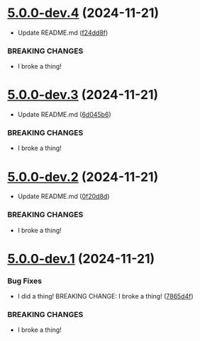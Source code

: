 # [5.0.0-dev.4](https://github.com/steel101/revanced-patches/compare/v5.0.0-dev.3...v5.0.0-dev.4) (2024-11-21)


* Update README.md ([f24dd8f](https://github.com/steel101/revanced-patches/commit/f24dd8fc41d2c94b8b3eb28cf8717045c3a3d474))


### BREAKING CHANGES

* I broke a thing!

# [5.0.0-dev.3](https://github.com/steel101/revanced-patches/compare/v5.0.0-dev.2...v5.0.0-dev.3) (2024-11-21)


* Update README.md ([6d045b6](https://github.com/steel101/revanced-patches/commit/6d045b644d7d0f7352faf73d633b9404c3d3c313))


### BREAKING CHANGES

* I broke a thing!

# [5.0.0-dev.2](https://github.com/steel101/revanced-patches/compare/v5.0.0-dev.1...v5.0.0-dev.2) (2024-11-21)


* Update README.md ([0f20d8d](https://github.com/steel101/revanced-patches/commit/0f20d8d210cc62ca403cb5fe4235c9d7c8392aa8))


### BREAKING CHANGES

* I broke a thing!

# [5.0.0-dev.1](https://github.com/steel101/revanced-patches/compare/v4.16.1...v5.0.0-dev.1) (2024-11-21)


### Bug Fixes

* I did a thing!  BREAKING CHANGE: I broke a thing! ([7865d4f](https://github.com/steel101/revanced-patches/commit/7865d4f90217b6054c938ea77199d226c9f85a43))


### BREAKING CHANGES

* I broke a thing!
